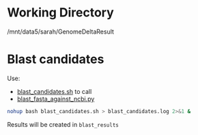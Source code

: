 # Working Directory

/mnt/data5/sarah/GenomeDeltaResult

# Blast candidates

Use: 
* [blast_candidates.sh](blast_candidates.sh) to call
* [blast_fasta_against_ncbi.py](blast_fasta_against_ncbi.py)

```bash
nohup bash blast_candidates.sh > blast_candidates.log 2>&1 &
```

Results will be created in `blast_results`